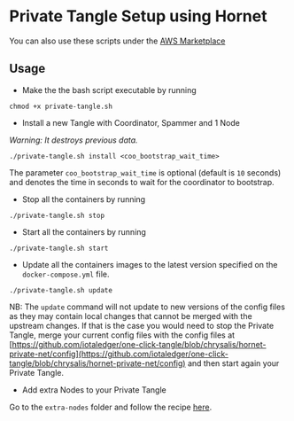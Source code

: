 # Private Tangle Setup using Hornet

You can also use these scripts under the [AWS Marketplace](./README_AWS.md)

## Usage

* Make the the bash script executable by running
```
chmod +x private-tangle.sh
```

* Install a new Tangle with Coordinator, Spammer and 1 Node

*Warning: It destroys previous data.* 

```
./private-tangle.sh install <coo_bootstrap_wait_time>
```

The parameter `coo_bootstrap_wait_time` is optional (default is `10` seconds) and denotes the time in seconds to wait for the coordinator to bootstrap.

* Stop all the containers by running 

```
./private-tangle.sh stop
```

* Start all the containers by running 

```
./private-tangle.sh start
```

* Update all the containers images to the latest version specified on the `docker-compose.yml` file. 

```
./private-tangle.sh update
```

NB: The `update` command will not update to new versions of the config files as they may contain local changes that cannot be merged with the upstream changes. If that is the case you would need to stop the Private Tangle, merge your current config files with the config files at [https://github.com/iotaledger/one-click-tangle/blob/chrysalis/hornet-private-net/config](https://github.com/iotaledger/one-click-tangle/blob/chrysalis/hornet-private-net/config) and then start again your Private Tangle.


* Add extra Nodes to your Private Tangle

Go to the `extra-nodes` folder and follow the recipe [here](./extra-nodes/README.md). 
